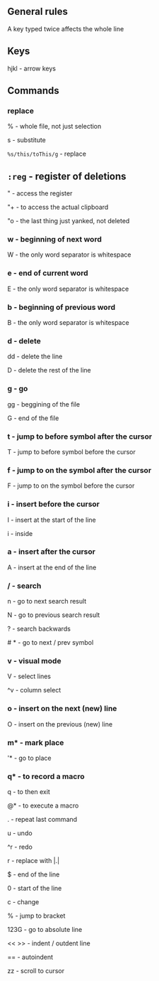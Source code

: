 ## General rules

A key typed twice affects the whole line

## Keys

hjkl - arrow keys

## Commands

### replace

% - whole file, not just selection

s - substitute

`%s/this/toThis/g` - replace

## `:reg` - register of deletions

" - access the register

"+ - to access the actual clipboard

"o - the last thing just yanked, not deleted

### w - beginning of next word

W - the only word separator is whitespace

### e - end of current word

E - the only word separator is whitespace

### b - beginning of previous word

B - the only word separator is whitespace

### d - delete

dd - delete the line

D - delete the rest of the line

### g - go

gg - beggining of the file

G - end of the file

### t - jump to before symbol after the cursor

T - jump to before symbol before the cursor

### f - jump to on the symbol after the cursor

F - jump to on the symbol before the cursor

### i - insert before the cursor

I - insert at the start of the line

i - inside

### a - insert after the cursor

A - insert at the end of the line

### / - search

n - go to next search result

N - go to previous search result

? - search backwards

\# * - go to next / prev symbol

### v - visual mode

V - select lines

^v - column select

### o - insert on the next (new) line

O - insert on the previous (new) line

### m* - mark place

'* - go to place

### q* - to record a macro

q - to then exit

@* - to execute a macro

. - repeat last command

u - undo

^r - redo

r - replace with |.|

\$ - end of the line

0 - start of the line

c - change

% - jump to bracket

123G - go to absolute line

<< >> - indent / outdent line

== - autoindent

zz - scroll to cursor